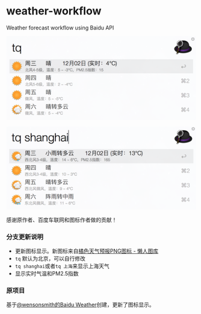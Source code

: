 weather-workflow
================

Weather forecast workflow using Baidu API

![baidu_weather.png](baidu_weather.png)  

![baidu_weather-2.png](baidu_weather-2.png)

感谢原作者、百度车联网和图标作者做的贡献！

### 分支更新说明

* 更新图标显示。新图标来自[橘色天气预报PNG图标 - 懒人图库](http://www.lanrentuku.com/png/1522.html)
* `tq` 默认为北京，可以自行修改
* `tq shanghai`或者`tq 上海`来显示上海天气
* 显示实时气温和PM2.5指数


### 原项目

基于[@wensonsmith的Baidu Weather](https://github.com/wensonsmith/weather-workflow)创建，更新了图标显示。
